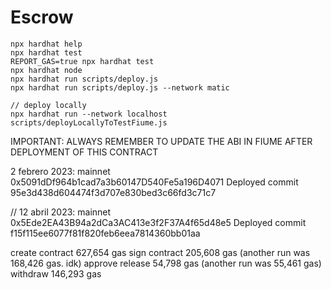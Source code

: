 # Escrow

```shell
npx hardhat help
npx hardhat test
REPORT_GAS=true npx hardhat test
npx hardhat node
npx hardhat run scripts/deploy.js
npx hardhat run scripts/deploy.js --network matic

// deploy locally
npx hardhat run --network localhost scripts/deployLocallyToTestFiume.js
```

IMPORTANT: ALWAYS REMEMBER TO UPDATE THE ABI IN FIUME AFTER DEPLOYMENT OF THIS CONTRACT


2 febrero 2023: mainnet 0x5091dDf964b1cad7a3b60147D540Fe5a196D4071 
Deployed commit 95e3d438d604474f3d707e830bed3c66fd3c71c7

// 12 abril 2023: mainnet 0x5Ede2EA43B94a2dCa3AC413e3f2F37A4f65d48e5 
Deployed commit f15f115ee6077f81f820feb6eea7814360bb01aa

create contract 627,654 gas
sign contract 205,608 gas (another run was 168,426 gas. idk)
approve release 54,798 gas (another run was 55,461 gas)
withdraw 146,293 gas
